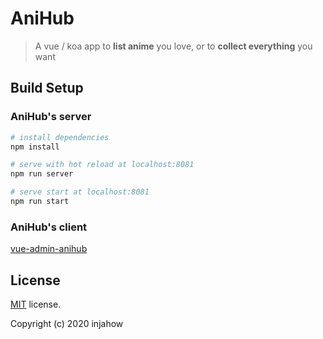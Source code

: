 # AniHub

> A vue / koa app to **list anime** you love, or to **collect everything** you want

## Build Setup

### AniHub's server

```bash
# install dependencies
npm install

# serve with hot reload at localhost:8081
npm run server

# serve start at localhost:8081
npm run start

```

### AniHub's client

[vue-admin-anihub](https://github.com/injahow/vue-admin-anihub)

## License

[MIT](https://github.com/injahow/AnimeHub/blob/master/LICENSE) license.

Copyright (c) 2020 injahow
